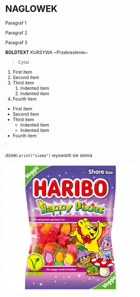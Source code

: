 
# NAGLOWEK

Paragraf 1

Paragraf 2 

Paragraf 3 

**BOLDTEXT**
*KURSYWA*
~Przekreslenie~

> Cytat

1. First item
2. Second item
3. Third item
    1. Indented item
    2. Indented item
4. Fourth item 

- First item
- Second item
- Third item
    - Indented item
    - Indented item
- Fourth item 
`
  <html>
   <head>
     <title>Test</title>
   </head>
`

dzieki `print("siema")` wyswietli sie siema

![HARIBO](haribo.jpg)
